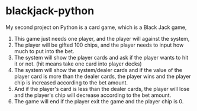 # blackjack-python

My second project on Python is a card game, which is a Black Jack game,

1. This game just needs one player, and the player will against the system,
2. The player will be gifted 100 chips, and the player needs to input how much to put into the bet.
3. The system will show the player cards and ask if the player wants to hit it or not. (hit means take one card into player decks)
4. The system will show the system/dealer cards and if the value of the player card is more than the dealer cards, the player wins and the player chip is increased according to the bet amount.
5. And if the player's card is less than the dealer cards, the player will lose and the player's chip will decrease according to the bet amount.
6. The game will end if the player exit the game and the player chip is 0.
